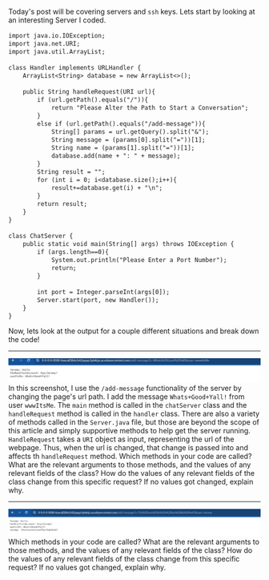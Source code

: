 Today's post will be covering servers and `ssh` keys. Lets start by looking at an interesting Server I coded.
```
import java.io.IOException;
import java.net.URI;
import java.util.ArrayList;

class Handler implements URLHandler {
    ArrayList<String> database = new ArrayList<>();
    
    public String handleRequest(URI url){
        if (url.getPath().equals("/")){
            return "Please Alter the Path to Start a Conversation";
        }
        else if (url.getPath().equals("/add-message")){
            String[] params = url.getQuery().split("&");
            String message = (params[0].split("="))[1];
            String name = (params[1].split("="))[1];
            database.add(name + ": " + message);
        }
        String result = "";
        for (int i = 0; i<database.size();i++){
            result+=database.get(i) + "\n";
        }
        return result;
    }
}

class ChatServer {
    public static void main(String[] args) throws IOException {
        if (args.length==0){
            System.out.println("Please Enter a Port Number");
            return;
        }
        
        int port = Integer.parseInt(args[0]);
        Server.start(port, new Handler());
    }
}
```
Now, lets look at the output for a couple different situations and break down the code!

---
![String Server Screenshot 1](StringServerScreenshot1.png)
In this screenshot, I use the `/add-message` functionality of the server by changing the page's url path. I add the message `Whats+Good+Yall!` from user    `wwwItsMe`. The `main` method is called in the `chatServer` class and the `handleRequest` method is called in the `handler` class. There are also a variety of methods called in the `Server.java` file, but those are beyond the scope of this article and simply supportive methods to help get the server running. `HandleRequest` takes a `URI` object as input, representing the url of the webpage. Thus, when the url is changed, that change is passed into and affects th `handleRequest` method. 
Which methods in your code are called?
What are the relevant arguments to those methods, and the values of any relevant fields of the class?
How do the values of any relevant fields of the class change from this specific request? If no values got changed, explain why.

---
![String Server Screenshot 2](StringServerScreenshot2.png)
Which methods in your code are called?
What are the relevant arguments to those methods, and the values of any relevant fields of the class?
How do the values of any relevant fields of the class change from this specific request? If no values got changed, explain why.
